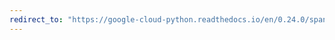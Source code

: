 ```yaml
---
redirect_to: "https://google-cloud-python.readthedocs.io/en/0.24.0/spanner-session-pool-usage.html"
---
```

